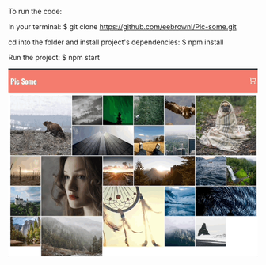 To run the code:

In your terminal: $ git clone https://github.com/eebrownl/Pic-some.git

cd into the folder and install project's dependencies: $ npm install

Run the project: $ npm start

![](pic-some.gif)
